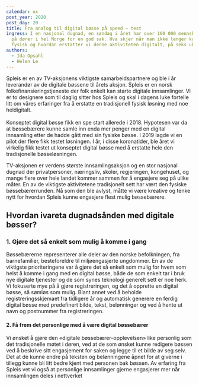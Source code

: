```yaml
---
calendar: ux
post_year: 2020
post_day: 20
title: Fra analog til digital bøsse på speed – test
ingress: I en nasjonal dugnad, en søndag i året har over 100 000 mennsker banket
  på dører i hel Norge for en god sak. Hva skjer når man ikke lenger kan samles
  fysisk og hvordan erstatter vi denne aktiviteten digitalt, på seks uker?!
authors:
  - Ida Opsahl
  - Helen Le
---
```

Spleis er en av TV-aksjonens viktigste samarbeidspartnere og ble i år leverandør av de digitale bøssene til årets aksjon. Spleis er en norsk folkefinansieringstjeneste der folk enkelt kan starte digitale innsamlinger. Vi er to designere som til daglig sitter hos Spleis og skal i dagens luke fortelle litt om våres erfaringer fra å erstatte en tradisjonell fysisk løsning med noe heldigitalt.\
\
Konseptet digital bøsse fikk en spe start allerede i 2018. Hypotesen var da at bøssebærere kunne samle inn enda mer penger med en digital innsamling etter de hadde gått med sin fysiske bøsse. I 2019 lagde vi en pilot der flere fikk testet løsningen. I år, i disse koronatider, ble året vi virkelig fikk testet ut konseptet digital bøsse med å erstatte hele den tradisjonelle bøsseløsningen.

TV-aksjonen er verdens største innsamlingsaksjon og en stor nasjonal dugnad der privatpersoner, næringsliv, skoler, regjeringen, kongehuset, og mange flere over hele landet kommer sammen for å engasjere seg på ulike måter. En av de viktigste aktivitetene tradisjonelt sett har vært den fysiske bøssebærerrunden. Nå som den ble avlyst, måtte vi være kreative og tenke nytt for hvordan Spleis kunne engasjere flest mulig bøssebærere.

## Hvordan ivareta dugnadsånden med digitale bøsser? 

### 1. Gjøre det så enkelt som mulig å komme i gang

Bøssebærerne representerer alle deler av den norske befolkningen, fra barnefamilier, besteforeldre til miljøengasjerte ungdommer. En av de viktigste prioriteringene var å gjøre det så enkelt som mulig for hvem som helst å komme i gang med en digital bøsse, både de som enkelt tar i bruk nye digitale tjenester og de som synes teknologi generelt sett er noe herk. Vi fokuserte mye på å gjøre registreringen, og det å opprette en digital bøsse, så sømløs som mulig. Blant annet ved å beholde registreringsskjemaet fra tidligere år og automatisk generere en ferdig digital bøsse med predefinert bilde, tekst, belønninger og ved å hente ut navn og postnummer fra registreringen.

#### 2. Få frem det personlige med å være digital bøssebærer

Vi ønsket å gjøre den «digitale bøssebærer-opplevelsen» like personlig som det tradisjonelle møtet i døren, ved at de som ønsket kunne redigere bøssen ved å beskrive sitt engasjement for saken og legge til et bilde av seg selv. Det at de kunne endre på teksten og belønningene åpnet for at giverne i tillegg kunne bli litt bedre kjent med personen bak bøssen. Av erfaring fra Spleis vet vi også at personlige innsamlinger gjerne engasjerer mer når innsamlingen deles i nettverket
